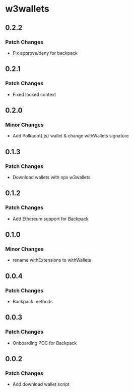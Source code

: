 # w3wallets

## 0.2.2

### Patch Changes

- Fix approve/deny for backpack

## 0.2.1

### Patch Changes

- Fixed locked context

## 0.2.0

### Minor Changes

- Add Polkadot{.js} wallet & change withWallets signature

## 0.1.3

### Patch Changes

- Download wallets with npx w3wallets

## 0.1.2

### Patch Changes

- Add Ethereum support for Backpack

## 0.1.0

### Minor Changes

- rename withExtensions to withWallets

## 0.0.4

### Patch Changes

- Backpack methods

## 0.0.3

### Patch Changes

- Onboarding POC for Backpack

## 0.0.2

### Patch Changes

- Add download wallet script
